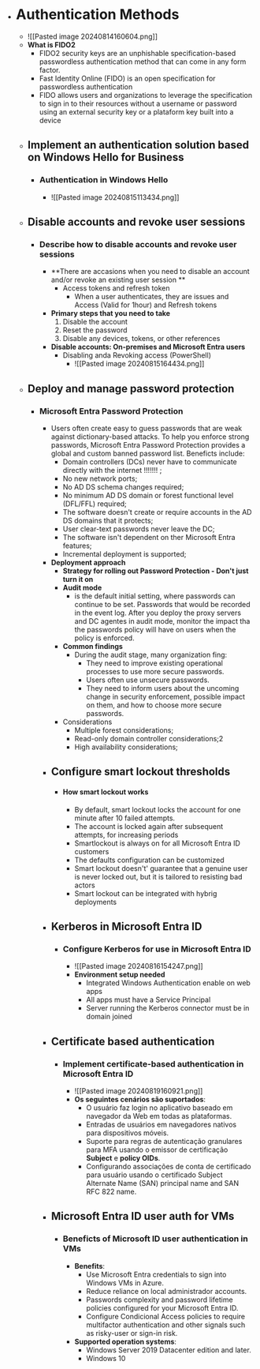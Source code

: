 - # Authentication Methods
	- ![[Pasted image 20240814160604.png]]
	- **What is FIDO2**
		- FIDO2 security keys are an unphishable specification-based passwordless authentication method that can come in any form factor.
		- Fast Identity Online (FIDO) is an open specification for passwordless authentication
		- FIDO allows users and organizations to leverage the specification to sign in to their resources without a username or password using an external security key or a plataform key built into a device
	- ## Implement an authentication solution based on Windows Hello for Business
		- ### Authentication in Windows Hello 
			- ![[Pasted image 20240815113434.png]]
	- ## Disable accounts and revoke user sessions
		- ### Describe how to disable accounts and revoke user sessions
			- **There are accasions when you need to disable an account and/or revoke an existing user session **
				- Access tokens and refresh token
					- When a user authenticates, they are issues and Access (Valid for 1hour) and Refresh tokens
			- **Primary steps that you need to take**
				1. Disable the account
				2. Reset the password
				3. Disable any devices, tokens, or other references
			- **Disable accounts: On-premises and Microsoft Entra users**
				- Disabling anda Revoking access (PowerShell)
					- ![[Pasted image 20240815164434.png]]
	- ## Deploy and manage password protection
		- ### Microsoft Entra Password Protection 
			- Users often create easy to guess passwords that are weak against dictionary-based attacks. To help you enforce strong passwords, Microsoft Entra Password Protection provides a global and custom banned password list. Beneficts include:
				- Domain controllers (DCs) never have to communicate directly with the internet !!!!!!! ;
				- No new network ports;
				- No AD DS schema changes required;
				- No minimum AD DS domain or forest functional level (DFL/FFL) required;
				- The software doesn't create or require accounts in the AD DS domains that it protects;
				- User clear-text passwords never leave the DC;
				- The software isn't dependent on ther Microsoft Entra features;
				- Incremental deployment is supported;
			- **Deployment approach**
				- **Strategy for rolling out Password Protection - Don't just turn it on**
				- **Audit mode**
					- is the default initial setting, where passwords can continue to be set. Passwords that would be recorded in the event log. After you deploy the proxy servers and DC agentes in audit mode, monitor the impact tha the passwords policy will have on users when the policy is enforced.
				- **Common findings**
					- During the audit stage, many organization fing:
						- They need to improve existing operational processes to use more secure passwords.
						- Users often use unsecure passwords.
						- They need to inform users about the uncoming change in security enforcement, possible impact on them, and how to choose more secure passwords.
				- Considerations
					- Multiple forest considerations;
					- Read-only domain controller considerations;2
					- High availability considerations;
			- ## Configure smart lockout thresholds
				- #### How smart lockout works
					- By default, smart lockout locks the account for one minute after 10 failed attempts.
					- The account is locked again after subsequent attempts, for increasing periods
					- Smartlockout is always on for all Microsoft Entra ID customers
					- The defaults configuration can be customized
					- Smart lockout doesn't' guarantee that a genuine user is never locked out, but it is tailored to resisting bad actors
					- Smart lockout can be integrated with hybrig deployments
			- ## Kerberos in Microsoft Entra ID
				- ### Configure Kerberos for use in Microsoft Entra ID
					- ![[Pasted image 20240816154247.png]]
					- **Environment setup needed**
						- Integrated Windows  Authentication enable on web apps
						- All apps must have a Service Principal
						- Server running the Kerberos connector must be in domain joined
			- ## Certificate based authentication
				- ### Implement certificate-based authentication in Microsoft Entra ID
					- ![[Pasted image 20240819160921.png]]
					- **Os seguintes cenários são suportados**:
						- O usuário faz login no aplicativo baseado em navegador da Web em todas as plataformas.
						- Entradas de usuários em navegadores nativos para dispositivos móveis.
						- Suporte para regras de autenticação granulares para MFA usando o emissor de certificação **Subject** e **policy OIDs**.
						- Configurando associações de conta de certificado para usuário usando o certificado Subject Alternate Name (SAN) principal name and SAN RFC 822 name.
			- ## Microsoft Entra ID user auth for VMs
				- ### Beneficts of Microsoft ID user authentication in VMs
					- **Benefits**:
						- Use Microsoft Entra credentials to sign into Windows VMs in Azure.
						- Reduce reliance on local administrador accounts.
						- Passwords complexity and password lifetime policies configured for your Microsoft Entra ID.
						- Configure Condicional Access policies to require multifactor authentication and other signals such as risky-user or sign-in risk.
					- **Supported operation systems**:
						- Windows Server 2019 Datacenter edition and later.
						- Windows 10 